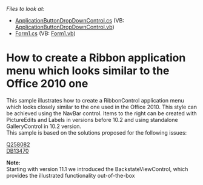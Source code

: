 <!-- default file list -->
*Files to look at*:

* [ApplicationButtonDropDownControl.cs](./CS/Office2010StyleApplicationMenu102/ApplicationButtonDropDownControl.cs) (VB: [ApplicationButtonDropDownControl.vb](./VB/Office2010StyleApplicationMenu102/ApplicationButtonDropDownControl.vb))
* [Form1.cs](./CS/Office2010StyleApplicationMenu102/Form1.cs) (VB: [Form1.vb](./VB/Office2010StyleApplicationMenu102/Form1.vb))
<!-- default file list end -->
# How to create a Ribbon application menu which looks similar to the Office 2010 one 


<p>This sample illustrates how to create a RibbonControl application menu which looks closely similar to the one used in the Office 2010. This style can be achieved using the NavBar control. Items to the right can be created with PictureEdits and Labels in versions before 10.2 and using standalone GalleryControl in 10.2 version.<br />
This sample is based on the solutions proposed for the following issues:</p><p><a href="https://www.devexpress.com/Support/Center/p/Q258082">Q258082</a><br />
<a href="https://www.devexpress.com/Support/Center/p/DB13470">DB13470</a></p><p><strong>Note:</strong><br />
Starting with version 11.1 we introduced the BackstateViewControl, which provides the illustrated functionality out-of-the-box</p><p><br />
</p>

<br/>


